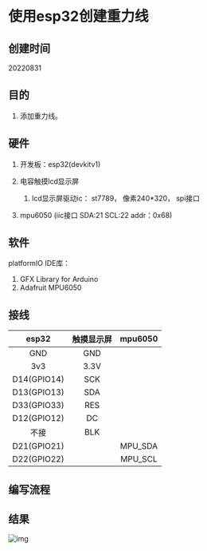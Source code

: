 <!--
 * @Author: BlueBoxChamil 283040422@qq.com
 * @Date: 2022-08-31 11:14:12
 * @LastEditors: BlueBoxChamil 283040422@qq.com
 * @LastEditTime: 2022-08-31 11:26:39
 * @FilePath: \20220824\README.md
 * @Description: 
 * 
 * Copyright (c) 2022 by BlueBoxChamil 283040422@qq.com, All Rights Reserved. 
-->

# 使用esp32创建重力线

## 创建时间
20220831

## 目的
1. 添加重力线。

   
## 硬件
1. 开发板：esp32(devkitv1)
2. 电容触摸lcd显示屏
   
   1. lcd显示屏驱动ic： st7789， 像素240*320， spi接口
   <!-- 2. 触摸屏驱动ic：CST816S, 像素240*320， iic接口(SDA:21  SCL:22 addr: 0X15) -->
3. mpu6050 (iic接口 SDA:21 SCL:22 addr：0x68)

## 软件
platformIO IDE库：
1. GFX Library for Arduino
2. Adafruit MPU6050
<!-- 3. lvgl -->
<!-- 4. CST816S(非官方) -->
## 接线
|    esp32    | 触摸显示屏 | mpu6050 |
| :---------: | :--------: | :-----: |
|     GND     |    GND     |
|     3v3     |    3.3V    |
| D14(GPIO14) |    SCK     |
| D13(GPIO13) |    SDA     |
| D33(GPIO33) |    RES     |
| D12(GPIO12) |     DC     |
|    不接     |    BLK     |
| D21(GPIO21) |            | MPU_SDA |
| D22(GPIO22) |            | MPU_SCL |



 ## 编写流程


## 结果
<!-- ![img](https://github.com/BlueBoxChamil/LVGL-clock/blob/master/image/gif-2.gif) -->
![img](https://github.com/BlueBoxChamil/LVGL-gravity-line/blob/master/01.gif)

